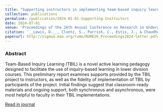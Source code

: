 ```yaml
---
title: "Supporting instructors in implementing team-based inquiry learning"
collection: publications
permalink: /publication/2024-01-01-Supporting-Instructors
date: 2024-07-01
venue: 'Proceedings of the 26th Anuual Conference on Research in Undergraduate Mathematics Education'
citation: '__Lewis, D.__, Clontz, S., Parrish, C., Estis, J., & Chaudhury, S.R. (2024). Supporting instructors in implementing team-based inquiry learning. _Proceedings of the 26th Anuual Conference on Research in Undergraduate Mathematics Education_, 1152--1157.'
paperurl: http://sigmaa.maa.org/rume/RUME26_Proceedings2024-letter.pdf#page=1179
---
```


### Abstract
Team-Based Inquiry Learning (TBIL) is a novel active learning pedagogy designed to facilitate the use of inquiry-based learning in lower division courses. This preliminary report examines supports provided by the TBIL project to instructors, as well as the fidelity of implementation of TBIL by participants of the project. Initial findings suggest that classroom-ready materials and ongoing support, both synchronous and asynchronous, were most helpful to faculty in their TBIL implementations.

[Read in journal](http://sigmaa.maa.org/rume/crume2024/papers/117.pdf)
